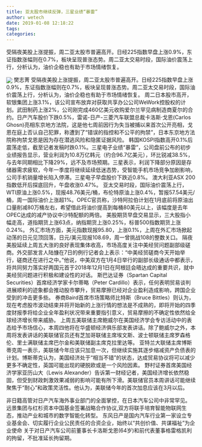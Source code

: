 ```yaml
---
title: 亚太股市继续反弹，三星业绩“暴雷”
author: wetech
date: 2019-01-08 12:18:22
tags: 
categories: 
---
```

受隔夜美股上涨提振，周二亚太股市普遍高开。日经225指数早盘上涨0.9%，东证指数涨幅则在0.7%，板块呈现普涨态势。周二亚太交易时段，国际油价震荡上行，分析认为，油价企稳也有助于巿场情绪恢复。
<!-- more -->
<img align="center" border="0" src="https://imgcdn.yicai.com/uppics/images/2019/01/00c54129265749aa28b6201843dbc467.jpg" />
樊志菁
受隔夜美股上涨提振，周二亚太股市普遍高开。日经225指数早盘上涨0.9%，东证指数涨幅则在0.7%，板块呈现普涨态势。周二亚太交易时段，国际油价震荡上行，分析认为，油价企稳也有助于巿场情绪恢复。
周二日本股市高开，软银集团上涨3.1%，该公司宣布放弃对获取共享办公公司WeWork控股权的计划。武田制药上涨2%，公司刚完成460亿美元收购爱尔兰罕见病制造商夏尔的合约。日产汽车股价下跌0.5%，雷诺-日产-三菱汽车联盟总裁卡洛斯·戈恩(Carlos Ghosn)亮相东京地方法院，这是他七周前因行为失当被捕以来首次公开亮相，戈恩在庭上否认自己犯罪，称遭到了“错误的指控和不公平的拘禁”，日本东京地方法院称拘禁戈恩是因为存在潜逃风险和隐匿证据风险。
韩国KOSPI指数高开0.1%后震荡走低，截至记者发稿时跌0.1%。三星电子业绩“暴雷”，公司盘前公布的初步业绩报告显示，营业利润为10.8万亿韩元（约合96.7亿美元），环比锐减38.5%，与去年同期相比下降29%，远不及市场预期。三星表示，利润下降部分原因是存储器需求疲软，今年一季度将继续延续低迷态势，受智能手机市场竞争加剧影响，公司手机销量增长陷入停滞。三星电子早盘股价下跌近0.8%。
澳大利亚ASX 200指数低开后探底回升，午盘收涨0.47%。
亚太交易时段，国际油价震荡上行，WTI原油上涨0.5%，现报48.76美元/桶，布伦特原油上涨0.4%，暂报57.54美元/桶，周一国际油价上涨超1%。OPEC官员称，沙特阿拉伯计划在1月底前将原油出口量削减80万桶左右，希望借此将油价提高到每桶80美元以上，该幅度是去年OPEC达成的减产协议中沙特配额的两倍。
美股期货早盘交易显示，三大股指小幅走高，道指期货上涨63点，纳指期货上涨0.25%，标普500指数期货上涨0.24%。
外汇市场方面，美元指数现报95.80，上涨0.1%，上周在外汇市场掀起动荡的日元见顶回落，日元/美元现报108.69，周一曾挑战108的整数关口。
隔夜美股延续上周五大涨的良好表现集体收高，市场高度关注中美经贸问题副部级磋商。外交部发言人陆慷在7日的例行记者会上表示：“中美经贸磋商今天开始举行，磋商还在进行之中。”他说，中美双方在1月4日举行的副部长级通话中都表示，将共同努力落实好两国元首于2018年12月1日在阿根廷会晤达成的重要共识，就中美经贸问题进行积极和建设性的对话。
斯巴达证券（Spartan Capital Securities）首席经济学家卡尔蒂略（Peter Cardillo）表示，任何表明贸易谈判进展顺利的迹象都会推动股市攀升，贸易摩擦已经对企业盈利造成影响，跨国企业受到的冲击更多些。
券商Baird首席市场策略师比特斯（Bruce Bittles）则认为，现在考虑股市波动结束并将开始新的上涨行情的想法是不成熟的，即将开始的四季度财报季将给企业全年盈利状况带来重要指引意义，贸易摩擦的不确定性依然给全球经济增长带来威胁。
上周五美联储主席鲍威尔在美国经济学会专访活动中的表态给予市场信心，本周四他将在华盛顿经济俱乐部发表讲话。除了鲍威尔之外，本周将发表讲话的美联储官员还有芝加哥联储主席埃文斯、波士顿联储主席罗森格伦、里士满联储主席巴尔金和美联储副主席克拉里达等。
亚特兰大联储主席博斯蒂克周一表示，美联储今年应该只加息一次，但继续实施其逐步缩减资产负债表的计划。博斯蒂克认为，美国经济处于“相当不错”的状态，达成贸易协议将可以减少更多不确定性，英国可能出现的硬脱欧或是一个风险因素。
野村证券首席美国经济学家亚历山大（Lewis Alexander）告诉第一财经记者，美国经济增长依然稳固，但受到财政刺激效果减弱的影响可能有所下滑。美联储官员本周讲话可能继续聚焦于“耐心”和政策灵活性。他认为，美联储今年的首次加息应该在3月以后。
 
 
非日籍高管对日产汽车海外事业部门的全面掌控，在日本汽车公司中非常罕见。
远景集团与红杉资本中国基金签署战略合作协议,双方将联手培育智能物联网生态，推动产业和城市的数字智能化转型。
东风日产是国内汽车行业第一家设立专业基金会、切实履行企业公民责任的合资企业，始终以“共创价值、共谋福祉”为企业使命
关于对日产汽车公司前董事长卡洛斯戈恩(64岁)和前代表董事格雷格凯利的拘留，不批准延长拘留期。
